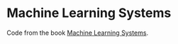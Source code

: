 # Machine Learning Systems

Code from the book [Machine Learning Systems](https://www.manning.com/books/machine-learning-systems).
